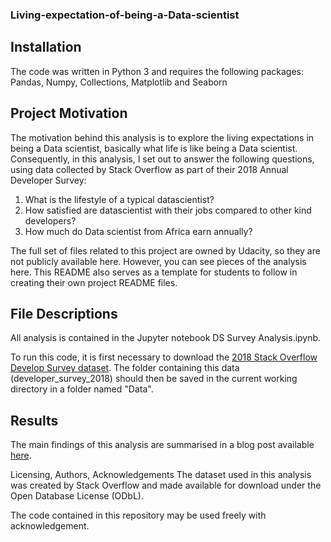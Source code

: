 ### Living-expectation-of-being-a-Data-scientist
## Installation 
The code was written in Python 3 and requires the following packages: Pandas, Numpy, Collections, Matplotlib and Seaborn

## Project Motivation 
The motivation behind this analysis is to explore the living expectations in being a Data scientist, basically what life is like being a Data scientist. Consequently, in this analysis, I set out to answer the following questions, using data collected by Stack Overflow as part of their 2018 Annual Developer Survey:

1. What is the lifestyle of a typical datascientist?
2. How satisfied are datascientist with their jobs compared to other kind  developers?
3. How much do Data scientist from Africa earn annually?

The full set of files related to this project are owned by Udacity, so they are not publicly available here.  However, you can see pieces of the analysis here.  This README also serves as a template for students to follow in creating their own project README files.

## File Descriptions
All analysis is contained in the Jupyter notebook DS Survey Analysis.ipynb.

To run this code, it is first necessary to download the [2018 Stack Overflow Develop Survey dataset](https://insights.stackoverflow.com/survey). The folder containing this data (developer_survey_2018) should then be saved in the current working directory in a folder named "Data".

## Results
The main findings of this analysis are summarised in a blog post available [here](https://medium.com/@ayotomiwasalau/window-into-the-living-expectations-of-being-a-data-scientist-8d62d32136e).

Licensing, Authors, Acknowledgements
The dataset used in this analysis was created by Stack Overflow and made available for download under the Open Database License (ODbL).

The code contained in this repository may be used freely with acknowledgement.
